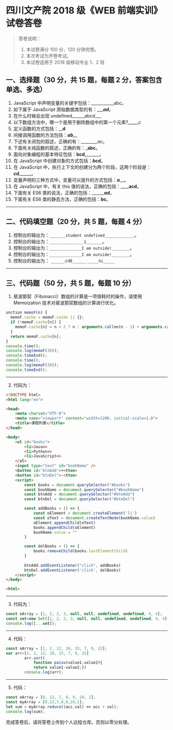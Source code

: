 # 四川文产院 2018 级《WEB 前端实训》试卷答卷

> 答卷说明：
> 1. 本试卷满分 100 分，120 分钟完卷。
> 2. 本次考试为开卷考试。
> 3. 本试卷适用于 2018 级移动专业 1、2 班

## 一、选择题（30 分，共 15 题，每题 2 分，答案包含单选、多选）

1. JavaScript 中声明变量的关键字包括：___________abc。
2. 如下属于 JavaScript 原始数据类型的有：______ad___。
3. 在什么时候会出现 undefined______abcd___
4. 以下数组方法中，哪一个是用于删除数组中的第一个元素?______c_
5. 定义函数的方式包括：______d____
6. 间接调用函数的方法包括：_____ab_______
7. 下述有关闭包的叙述，正确的有：_________ac_。
8. 下面有关纯函数的叙述，正确的有：_________abc________。
9. 面向对象编程的基本特征包括：______bcd_____________。
10. 在 JavaScript 中创建对象的方式包括：_________bcd_________。
11. 在 JavaScript 中，执行上下文的创建分为两个阶段，这两个阶段是：___cd_________。
12. 变量声明的三种方式中，变量可以提升的方式包括：___a_____。
13. 在 JavaScript 中，有关 this 值的说法，正确的包括：________acd____。
14. 下面有关 ES6 类的说法，正确的包括：_________ad___。
15. 下面有关 ES6 类的静态方法，正确的包括：______bc______。

------

## 二、代码填空题（20 分，共 5 题，每题 4 分）

1. 控制台的输出为：`_______student undefined_____________`。
2. 控制台的输出为：`_______________1_______`。
3. 控制台的输出为：`______________I am outside!________`。
4. 控制台的输出为：`______________I am outside!________`。
5. 控制台的输出为：
    `______小明______`
    `_____hi_____`
-------

## 三、代码题（50 分，共 5 题，每题 10 分）

1. 斐波那契（Fibonacci）数组的计算是一项很耗时的操作，请使用 Memoization 技术对斐波那契数组的计算进行优化。

```js
unction memoF(n) {
  memoF.cache = memoF.cache || {};
  if (!memoF.cache[n]) {
    memoF.cache[n] = n < 2 ? n : arguments.callee(n - 1) + arguments.callee(n - 2);
  }
  return memoF.cache[n];
}
console.time();
console.log(memoF(30));
console.timeEnd();
console.time();
console.log(memoF(30));
console.timeEnd();
```

-------

2. 代码为：

```html
<!DOCTYPE html>
<html lang="en">

<head>
    <meta charset="UTF-8">
    <meta name="viewport" content="width=1200, initial-scale=1.0">
    <title>课程列表</title>
</head>

<body>
    <ul id="books">
        <li>Java<>
        <li>Python<>
        <li>JavaScript<>
    </ul>
    <input type="text" id="bookName" />
    <button id='btnAdd'>+<tton>
    <button id="btnDel">-<tton>
    <script>
        const books = document.querySelector("#books")
        const bookName = document.querySelector("#bookName")
        const btnAdd = document.querySelector("#btnAdd")
        const btnDel = document.querySelector("#btnDel")

        const addBooks = () => {
            const oElement = document.createElement('li')
            const oText = document.createTextNode(bookName.value)
            oElement.appendChild(oText)
            books.appendChild(oElement)
            bookName.value = ""
        }

        const delBooks = () => {
            books.removeChild(books.lastElementChild)
        }
        
        btnAdd.addEventListener("click", addBooks)
        btnDel.addEventListener('click', delBooks)
    </script>
</body>

<html>
```

-------

3. 代码为：

```js
const oArray = [1, 2, 2, 3, null, null, undefined, undefined, 4, 4];
const set=new Set([1, 2, 2, 3, null, null, undefined, undefined, 4, 4]);
console.log([...set]);
```

-------

4. 代码：

```js
const oArray = [1, 2, 12, 10, 33, 7, 9, 22];
var arr=[1, 2, 12, 10, 33, 7, 9, 22]
        arr.sort(
            function paixu(value1,value2){
            return value1-value2;})
        console.log(arr);
```

-------

5. 代码：

```js
const oArray = [0, 12, 7, 8, 9, 24, 1];
const myArray = [0,12,7,8,9,24,1];
let sum = myArray.reduce((acc,val) => acc + val);
console.log(sum);
```





完成答卷后，请将答卷上传到个人远程仓库。否则以零分处理。

​        